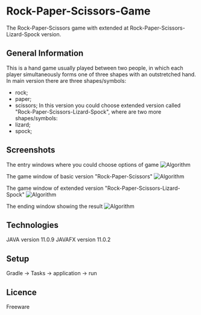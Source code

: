 # Rock-Paper-Scissors-Game
The Rock-Paper-Scissors game with extended at Rock-Paper-Scissors-Lizard-Spock version.

## General Information
This is a hand game usually played between two people, in which each player simultaneously forms one of three shapes with an outstretched hand. In main version there are three shapes/symbols:
 - rock;
 - paper;
 - scissors;
In this version you could choose extended version called "Rock-Paper-Scissors-Lizard-Spock", where are two more shapes/symbols:
 - lizard;
 - spock;
 
 ## Screenshots

The entry windows where you could choose options of game
![Algorithm](src/main/resources/screenshots/1.png)

The game window of basic version "Rock-Paper-Scissors"
![Algorithm](src/main/resources/screenshots/2.png)

The game window of extended version "Rock-Paper-Scissors-Lizard-Spock"
![Algorithm](src/main/resources/screenshots/3.png)

The ending window showing the result
![Algorithm](src/main/resources/screenshots/4.png)
 
 ## Technologies
 JAVA version 11.0.9
 JAVAFX version 11.0.2
 
 ## Setup
 Gradle -> Tasks -> application -> run
 
 ## Licence
 Freeware
